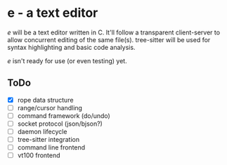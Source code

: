 e - a text editor
=================

*e* will be a text editor written in C. It'll follow a transparent client-server
to allow concurrent editing of the same file(s). tree-sitter will be used for 
syntax highlighting and basic code analysis.

*e* isn't ready for use (or even testing) yet.

## ToDo

- [x] rope data structure
- [ ] range/cursor handling
- [ ] command framework (do/undo)
- [ ] socket protocol (json/bjson?)
- [ ] daemon lifecycle
- [ ] tree-sitter integration
- [ ] command line frontend
- [ ] vt100 frontend
